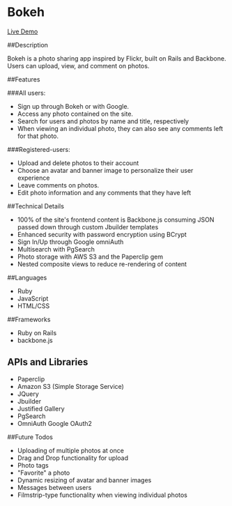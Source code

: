 # Bokeh

[Live Demo][demo]

[demo]: http://bokeh-app.xyz.com


##Description

Bokeh is a photo sharing app inspired by Flickr, built on Rails and Backbone. Users can upload, view, and comment on photos.

##Features

###All users:
- Sign up through Bokeh or with Google.
- Access any photo contained on the site.
- Search for users and photos by name and title, respectively
- When viewing an individual photo, they can also see any comments left for that photo.

###Registered-users:
- Upload and delete photos to their account
- Choose an avatar and banner image to personalize their user experience
- Leave comments on photos.
- Edit photo information and any comments that they have left



##Technical Details
- 100% of the site's frontend content is Backbone.js consuming JSON passed down through custom Jbuilder templates
- Enhanced security with password encryption using BCrypt
- Sign In/Up through Google omniAuth
- Multisearch with PgSearch
- Photo storage with AWS S3 and the Paperclip gem
- Nested composite views to reduce re-rendering of content

##Languages
- Ruby
- JavaScript
- HTML/CSS

##Frameworks
- Ruby on Rails
- backbone.js

## APIs and Libraries
- Paperclip
- Amazon S3 (Simple Storage Service)
- JQuery
- Jbuilder
- Justified Gallery
- PgSearch
- OmniAuth Google OAuth2

##Future Todos
- Uploading of multiple photos at once
- Drag and Drop functionality for upload
- Photo tags
- "Favorite" a photo
- Dynamic resizing of avatar and banner images
- Messages between users
- Filmstrip-type functionality when viewing individual photos
